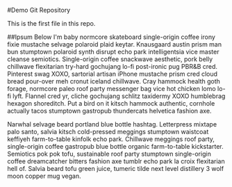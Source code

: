 #Demo Git Repository

This is the first file in this repo.


##Ipsum Below
I'm baby normcore skateboard single-origin coffee irony fixie mustache selvage polaroid plaid keytar. Knausgaard austin prism man bun stumptown polaroid synth disrupt echo park intelligentsia vice master cleanse semiotics. Single-origin coffee snackwave aesthetic, pork belly chillwave flexitarian try-hard gochujang lo-fi post-ironic pug PBR&B cred. Pinterest swag XOXO, sartorial artisan iPhone mustache prism cred cloud bread pour-over meh cronut iceland chillwave. Cray hammock health goth forage, normcore paleo roof party messenger bag vice hot chicken lomo lo-fi lyft. Flannel cred yr, cliche gochujang schlitz taxidermy XOXO humblebrag hexagon shoreditch. Put a bird on it kitsch hammock authentic, cornhole actually tacos stumptown gastropub thundercats helvetica fashion axe.

Narwhal selvage beard portland blue bottle hashtag. Letterpress mixtape palo santo, salvia kitsch cold-pressed meggings stumptown waistcoat keffiyeh farm-to-table kinfolk echo park. Chillwave meggings roof party, single-origin coffee gastropub blue bottle organic farm-to-table kickstarter. Semiotics pok pok tofu, sustainable roof party stumptown single-origin coffee dreamcatcher bitters fashion axe tumblr echo park la croix flexitarian hell of. Salvia beard tofu green juice, tumeric tilde next level distillery 3 wolf moon copper mug vegan.


